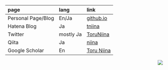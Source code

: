 <table align="left">
<thead>
<tr>
<th align="left">page</th>
<th align="left">lang</th>
<th align="left">link</th>
</tr>
</thead>
<tbody>
<tr>
<td align="left">Personal Page/Blog</td>
<td align="left">En/Ja</td>
<td align="left"><a href="https://toruniina.github.io/" rel="nofollow">github.io</a></td>
</tr>
<tr>
<td align="left">Hatena Blog</td>
<td align="left">Ja</td>
<td align="left"><a href="https://in-neuro.hatenablog.com/" rel="nofollow">tniina</a></td>
</tr>
<tr>
<td align="left">Twitter</td>
<td align="left">mostly Ja</td>
<td align="left"><a href="https://twitter.com/ToruNiina" rel="nofollow">ToruNiina</a></td>
</tr>
<tr>
<td align="left">Qiita</td>
<td align="left">Ja</td>
<td align="left"><a href="https://qiita.com/niina" rel="nofollow">niina</a></td>
</tr>
<tr>
<td align="left">Google Scholar</td>
<td align="left">En</td>
<td align="left"><a href="https://scholar.google.com/citations?user=aVB0npoAAAAJ&amp;hl=ja" rel="nofollow">Toru Niina</a></td>
</tr>
</tbody>
</table>

<a href="https://github.com/anuraghazra/github-readme-stats">
  <img align="right" src="https://github-readme-stats.vercel.app/api?username=ToruNiina&show_icons=true&include_all_commits=true" />
</a>
